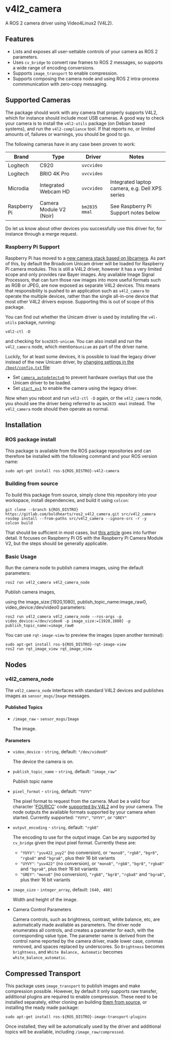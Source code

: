 # v4l2_camera

A ROS 2 camera driver using Video4Linux2 (V4L2).

## Features

* Lists and exposes all user-settable controls of your camera as ROS 2
  parameters.
* Uses `cv_bridge` to convert raw frames to ROS 2 messages, so
  supports a wide range of encoding conversions.
* Supports `image_transport` to enable compression.
* Supports composing the camera node and using ROS 2 intra-process
  commmunication with zero-copy messaging.

## Supported Cameras

The package should work with any camera that properly supports V4L2,
which for instance should include most USB cameras. A good way to
check your camera is to install the `v4l2-utils` package (on Debian
based systems), and run the `v4l2-compliance` tool. If that reports
no, or limited amounts of, failures or warnings, you should be good to
go.

The following cameras have in any case been proven to work:

| Brand        | Type                    | Driver        | Notes                                          |
|--------------|-------------------------|---------------|------------------------------------------------|
| Logitech     | C920                    | `uvcvideo`    |                                                |
| Logitech     | BRIO 4K Pro             | `uvcvideo`    |                                                |
| Microdia     | Integrated Webcam HD    | `uvcvideo`    | Integrated laptop camera, e.g. Dell XPS series |
| Raspberry Pi | Camera Module V2 (Noir) | `bm2835 mmal` | See Raspberry Pi Support notes below           |

Do let us know about other devices you successfully use this driver
for, for instance through a merge request.

### Raspberry Pi Support

Raspberry Pi has moved to a [new camera stack based on
libcamera](https://www.raspberrypi.com/news/an-open-source-camera-stack-for-raspberry-pi-using-libcamera/). As
part of this, by default the Broadcom Unicam driver will be loaded for
Raspberry Pi camera modules. This is still a V4L2 driver, however it
has a very limited scope and only provides raw Bayer images. Any
available Image Signal Processors, that can turn those raw images into
more useful formats such as RGB or JPEG, are now exposed as separate
V4L2 devices. This means that responsibility is pushed to an
application such as `v4l2_camera` to operate the multiple devices,
rather than the single all-in-one device that most other V4L2 drivers
expose. Supporting this is out of scope of this package.

You can find out whether the Unicam driver is used by installing the
`v4l-utils` package, running:
```shell
v4l2-ctl -D
```
and checking for `bcm2835-unicam`. You can also install and run the
`v4l2_camera` node, which mentions`unicam` as part of the driver name.

Luckily, for at least some devices, it is possible to load the legacy
driver instead of the new Unicam driver, by [changing settings in the
`/boot/config.txt`
file](https://www.raspberrypi.com/documentation/computers/config_txt.html):
* Set
  [`camera_autodetect=0`](https://www.raspberrypi.com/documentation/computers/config_txt.html#camera_auto_detect)
  to prevent hardware overlays that use the Unicam driver to be
  loaded.
* Set
  [`start_x=1`](https://www.raspberrypi.com/documentation/computers/config_txt.html#start_x-start_debug)
  to enable the camera using the legacy driver.

Now when you reboot and run `v4l2-ctl -D` again, or the `v4l2_camera`
node, you should see the driver being referred to as `bm2835 mmal`
instead. The `v4l2_camera` node should then operate as normal.

## Installation

### ROS package install
This package is available from the ROS package repositories and can
therefore be installed with the following command and your ROS version
name:

```shell
sudo apt-get install ros-${ROS_DISTRO}-v4l2-camera
```

### Building from source
To build this package from source, simply clone this repository into
your workspace, install dependencies, and build it using `colcon`:

```shell
git clone --branch ${ROS_DISTRO} https://gitlab.com/boldhearts/ros2_v4l2_camera.git src/v4l2_camera
rosdep install --from-paths src/v4l2_camera --ignore-src -r -y
colcon build
```

That should be sufficient in most cases, but [this
article](https://medium.com/swlh/raspberry-pi-ros-2-camera-eef8f8b94304)
goes into further detail. It focuses on Raspberry Pi OS with the
Raspberry Pi Camera Module V2, but the steps should be generally
applicable.

### Basic Usage
Run the camera node to publish camera images, using the default
parameters:

```shell
ros2 run v4l2_camera v4l2_camera_node
```
Publish camera images, 

using the image_size:[1920,1080],  publish_topic_name:image_raw0, video_device:/dev/video0 parameters:
```shell
ros2 run v4l2_camera v4l2_camera_node --ros-args -p video_device:=/dev/video0 -p image_size:=[1920,1080] -p publish_topic_name:=image_raw0
```

You can use `rqt-image-view` to preview the images (open another terminal):

```shell
sudo apt-get install ros-${ROS_DISTRO}-rqt-image-view
ros2 run rqt_image_view rqt_image_view
```

## Nodes

### v4l2_camera_node

The `v4l2_camera_node` interfaces with standard V4L2 devices and
publishes images as `sensor_msgs/Image` messages.

#### Published Topics

* `/image_raw` - `sensor_msgs/Image`

    The image.

#### Parameters

* `video_device` - `string`, default: `"/dev/video0"`

    The device the camera is on.

* `publish_topic_name` - `string`, default: `"image_raw"`

    Publish topic name

* `pixel_format` - `string`, default: `"YUYV"`

    The pixel format to request from the camera. Must be a valid four
    character '[FOURCC](http://fourcc.org/)' code [supported by
    V4L2](https://linuxtv.org/downloads/v4l-dvb-apis/uapi/v4l/videodev.html)
    and by your camera. The node outputs the available formats
    supported by your camera when started.
    Currently supported: `"YUYV"`, `"UYVY"`, or `"GREY"`

* `output_encoding` - `string`, default: `"rgb8"`

    The encoding to use for the output image. Can be any supported by
    `cv_bridge` given the input pixel format. Currently these are:
    * `"YUYV"`: `"yuv422_yuy2"` (no conversion), or `"mono8"`, `"rgb8"`,
    `"bgr8"`, `"rgba8"` and `"bgra8"`, plus their 16 bit variants
    * `"UYVY"`: `"yuv422"` (no conversion), or `"mono8"`, `"rgb8"`,
    `"bgr8"`, `"rgba8"` and `"bgra8"`, plus their 16 bit variants
    * `"GREY"`: `"mono8"` (no conversion), `"rgb8"`,
    `"bgr8"`, `"rgba8"` and `"bgra8"`, plus their 16 bit variants

* `image_size` - `integer_array`, default: `[640, 480]`

    Width and height of the image.

* Camera Control Parameters

    Camera controls, such as brightness, contrast, white balance, etc,
    are automatically made available as parameters. The driver node
    enumerates all controls, and creates a parameter for each, with
    the corresponding value type. The parameter name is derived from
    the control name reported by the camera driver, made lower case,
    commas removed, and spaces replaced by underscores. So
    `Brightness` becomes `brightness`, and `White Balance, Automatic`
    becomes `white_balance_automatic`.

## Compressed Transport

This package uses `image_transport` to publish images and make
compression possible. However, by default it only supports raw
transfer, additional plugins are required to enable compression. These
need to be installed separately, either cloning an building [them from
source](https://github.com/ros-perception/image_transport_plugins), or
installing the ready made package:

```shell
sudo apt-get install ros-${ROS_DISTRO}-image-transport-plugins
```

Once installed, they will be automatically used by the driver and
additional topics will be available, including
`/image_raw/compressed`.
